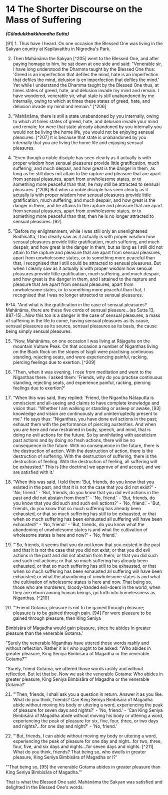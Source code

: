 # 14 The Shorter Discourse on the Mass of Suffering
***(Cūladukkhakkhandha Sutta)***

[91] 1. Thus have I heard. On one occasion the Blessed One was living in the Sakyan country at Kapilavatthu in Nigrodha's Park.

2. Then Mahānāma the Sakyan [^205] went to the Blessed One, and after paying homage to him, he sat down at one side and said: "Venerable sir, I have long understood the Dhamma taught by the Blessed One thus: 'Greed is an imperfection that defiles the mind, hate is an imperfection that defiles the mind, delusion is en imperfection that defiles the mind.' Yet while I understand the Dhamma taught by the Blessed One thus, at times states of greed, hate, and delusion invade my mind and remain. I have wondered, venerable sir, what state is still unabandoned by me internally, owing to which at times these states of greed, hate, and delusion invade my mind and remain." [^206]

3. "Mahānāma, there is still a state unabandoned by you internally, owing to which at times states of greed, hate, and delusion invade your mind and remain; for were that state already abandoned by you internally you would not be living the home life, you would not be enjoying sensual pleasures. [^207] It is because that state is unabandoned by you internally that you are living the home life and enjoying sensual pleasures.

4. "Even though a noble disciple has seen clearly as it actually is with proper wisdom how sensual pleasures provide little gratification, much suffering, and much despair, and how great is the danger in them, as long as he still does not attain to the rapture and pleasure that are apart from sensual pleasures, apart from unwholesome states, or to something more peaceful than that, he may still be attracted to sensual pleasures. [^208] But when a noble disciple has seen clearly as it actually is with proper wisdom how sensual pleasures provide little gratification, much
suffering, and much despair, and how great is the danger in them, and he attains to the rapture and pleasure that are apart from sensual pleasures, apart from unwholesome states, or to something more peaceful than that, then he is no longer attracted to sensual pleasures. [92]

5. "Before my enlightenment, while I was still only an unenlightened Bodhisatta, I too clearly saw as it actually is with proper wisdom how sensual pleasures provide little gratification, much suffering, and much despair, and how great is the danger in them, but as long as I still did not attain to the rapture and pleasure that are apart from sensual pleasures, apart from unwholesome states, or to something more peaceful than that, I recognised that I still could be attracted to sensual pleasures. But when I clearly saw as it actually is with proper wisdom how sensual pleasures provide little gratification, much suffering, and much despair, and how great is the danger in them, and I attained to the rapture and pleasure that are apart from sensual pleasures, apart from unwholesome states, or to something more peaceful than that, I recognised that I was no longer attracted to sensual pleasures.

6-14. "And what is the gratification in the case of sensual pleasures? Mahānāma, there are these five cords of sensual pleasure...(as Sutta 13, 887-15)...Now this too is a danger in the case of sensual pleasures, a mass of suffering in the life to come, having sensual pleasures as its cause, sensual pleasures as its source, sensual pleasures as its basis, the cause being simply sensual pleasures.

15. "Now, Mahānāma, on one occasion I was living at Rājagaha on the mountain Vulture Peak. On that occasion a number of Niganthas living on the Black Rock on the slopes of Isigili were practising continuous standing, rejecting seats, and were experiencing painful, racking, piercing feelings due to exertion. [^209]

16. "Then, when it was evening, I rose from meditation and went to the Niganthas there. I asked them: 'Friends, why do you practise continuous standing, rejecting seats, and experience painful, racking, piercing feelings due to exertion?'

17. "When this was said, they replied: 'Friend, the Nigantha Nātaputta is omniscient and all-seeing and claims to have complete knowledge and vision thus: "Whether I am walking or
standing or asleep or awake, [93] knowledge and vision are continuously and uninterruptedly present to me." He says thus: "Niganthas, you have done evil actions in the past; exhaust them with the performance of piercing austerities. And when you are here and now restrained in body, speech, and mind, that is doing no evil actions for the future. So by annihilating with asceticism past actions and by doing no fresh actions, there will be no consequence in the future. With no consequence in the future, there is the destruction of action. With the destruction of action, there is the destruction of suffering. With the destruction of suffering, there is the destruction of feeling. With the destruction of feeling, all suffering will be exhausted." This is [the doctrine] we approve of and accept, and we are satisfied with it.'

18. "When this was said, I told them: 'But, friends, do you know that you existed in the past, and that it is not the case that you did not exist?' - 'No, friend.' - 'But, friends, do you know that you did evil actions in the past and did not abstain from them?' - 'No, friend.' - 'But, friends, do you know that you did such and such evil actions?' - 'No, friend.' - 'But, friends, do you know that so much suffering has already been exhausted, or that so much suffering has still to be exhausted, or that when so much suffering has been exhausted all suffering will have been exhausted?' - 'No, friend.' - 'But, friends, do you know what the abandoning of unwholesome states is and what the cultivation of wholesome states is here and now?' - 'No, friend.'

19. "'So, friends, it seems that you do not know that you existed in the past and that it is not the case that you did not exist; or that you did evil actions in the past and did not abstain from them; or that you did such and such evil actions; or that so much suffering has already been exhausted, or that so much suffering has still to be exhausted, or that when so much suffering has been exhausted all suffering will have been exhausted; or what the abandoning of unwholesome states is and what the cultivation of wholesome states is here and now. That being so, those who are murderers, bloody-handed evil-doers in the world, when they are reborn among human beings, go forth into homelessness as Niganthas. [^210]

20. "'Friend Gotama, pleasure is not to be gained through pleasure; pleasure is to be gained through pain. [94] For were pleasure to be gained through pleasure, then King Seniya

Bimbisāra of Magadha would gain pleasure, since he abides in greater pleasure than the venerable Gotama.'

"Surely the venerable Niganthas have uttered those words rashly and without reflection. Rather it is I who ought to be asked: "Who abides in greater pleasure, King Seniya Bimbisāra of Magadha or the venerable Gotama?"'

"Surely, friend Gotama, we uttered those words rashly and without reflection. But let that be. Now we ask the venerable Gotama: Who abides in greater pleasure, King Seniya Bimbisāra of Magadha or the venerable Gotama?'

21. "'Then, friends, I shall ask you a question in return. Answer it as you like. What do you think, friends? Can King Seniya Bimbisāra of Magadha abide without moving his body or uttering a word, experiencing the peak of pleasure for seven days and nights?' - 'No, friend.' - 'Can King Seniya Bimbisāra of Magadha abide without moving his body or uttering a word, experiencing the peak of pleasure for six, five, four, three, or two days and nights?...for one day and night?' - 'No, friend.'

22. "'But, friends, I can abide without moving my body or uttering a word, experiencing the peak of pleasure for one day and night...for two, three, four, five, and six days and nights...for seven days and nights. [^211] What do you think, friends? That being so, who dwells in greater pleasure, King Seniya Bimbisāra of Magadha or I?'

"'That being so, [95] the venerable Gotama abides in greater pleasure than King Seniya Bimbisāra of Magadha.'"

That is what the Blessed One said. Mahānāma the Sakyan was satisfied and delighted in the Blessed One's words.